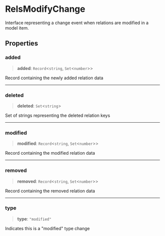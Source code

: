 # RelsModifyChange

Interface representing a change event when relations are modified in a model item.

## Properties

### added

> **added**: `Record`\<`string`, `Set`\<`number`\>\>

Record containing the newly added relation data

***

### deleted

> **deleted**: `Set`\<`string`\>

Set of strings representing the deleted relation keys

***

### modified

> **modified**: `Record`\<`string`, `Set`\<`number`\>\>

Record containing the modified relation data

***

### removed

> **removed**: `Record`\<`string`, `Set`\<`number`\>\>

Record containing the removed relation data

***

### type

> **type**: `"modified"`

Indicates this is a "modified" type change
